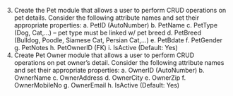 3. Create the Pet module that allows a user to perform CRUD operations on pet details.
   Consider the following attribute names and set their appropriate properties:
   a. PetID (AutoNumber)
   b. PetName
   c. PetType (Dog, Cat,…) – pet type must be linked w/ pet breed
   d. PetBreed (Bulldog, Poodle, Siamese Cat, Persian Cat,…)
   e. PetBdate
   f. PetGender
   g. PetNotes
   h. PetOwnerID (FK)
   i. IsActive (Default: Yes)
4. Create Pet Owner module that allows a user to perform CRUD operations on pet owner’s detail.
   Consider the following attribute names and set their appropriate properties:
   a. OwnerID (AutoNumber)
   b. OwnerName
   c. OwnerAddress
   d. OwnerCity
   e. OwnerZip
   f. OwnerMobileNo
   g. OwnerEmail
   h. IsActive (Default: Yes)
